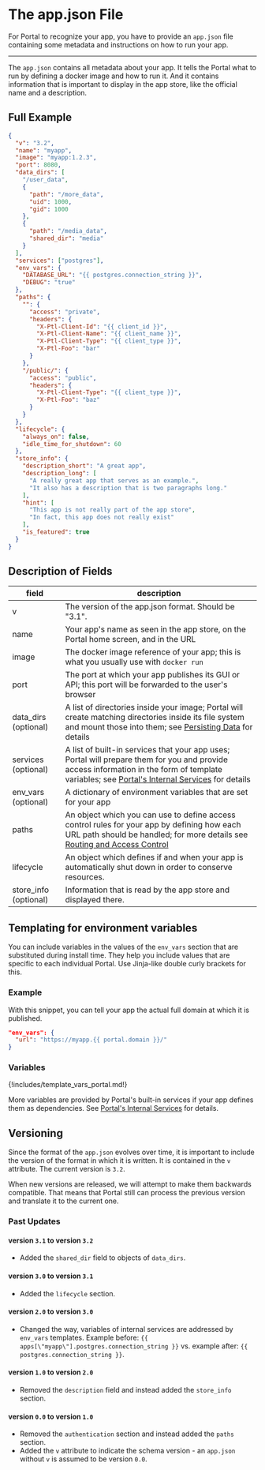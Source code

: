 # The app.json File

For Portal to recognize your app, you have to provide an `app.json` file containing some metadata and instructions on
how to run your app.

---

The `app.json` contains all metadata about your app.
It tells the Portal what to run by defining a docker image and how to run it.
And it contains information that is important to display in the app store,
like the official name and a description.

## Full Example

```json
{
  "v": "3.2",
  "name": "myapp",
  "image": "myapp:1.2.3",
  "port": 8080,
  "data_dirs": [
    "/user_data",
    {
      "path": "/more_data",
      "uid": 1000,
      "gid": 1000
    },
    {
      "path": "/media_data",
      "shared_dir": "media"
    }
  ],
  "services": ["postgres"],
  "env_vars": {
    "DATABASE_URL": "{{ postgres.connection_string }}",
    "DEBUG": "true"
  },
  "paths": {
    "": {
      "access": "private",
      "headers": {
        "X-Ptl-Client-Id": "{{ client_id }}",
        "X-Ptl-Client-Name": "{{ client_name }}",
        "X-Ptl-Client-Type": "{{ client_type }}",
        "X-Ptl-Foo": "bar"
      }
    },
    "/public/": {
      "access": "public",
      "headers": {
        "X-Ptl-Client-Type": "{{ client_type }}",
        "X-Ptl-Foo": "baz"
      }
    }
  },
  "lifecycle": {
    "always_on": false,
    "idle_time_for_shutdown": 60
  },
  "store_info": {
    "description_short": "A great app",
    "description_long": [
      "A really great app that serves as an example.",
      "It also has a description that is two paragraphs long."
    ],
    "hint": [
      "This app is not really part of the app store",
      "In fact, this app does not really exist"
    ],
    "is_featured": true
  }
}
```

## Description of Fields

| field                 | description                                                                                                                                                                                                           |
|-----------------------|-----------------------------------------------------------------------------------------------------------------------------------------------------------------------------------------------------------------------|
| v                     | The version of the app.json format. Should be "3.1".                                                                                                                                                                  |
| name                  | Your app's name as seen in the app store, on the Portal home screen, and in the URL                                                                                                                                   |
| image                 | The docker image reference of your app; this is what you usually use with `docker run`                                                                                                                                |
| port                  | The port at which your app publishes its GUI or API; this port will be forwarded to the user's browser                                                                                                                |
| data_dirs (optional)  | A list of directories inside your image; Portal will create matching directories inside its file system and mount those into them; see [Persisting Data](persisting.md) for details                                   |
| services (optional)   | A list of built-in services that your app uses; Portal will prepare them for you and provide access information in the form of template variables; see [Portal's Internal Services](internal_services.md) for details |
| env_vars (optional)   | A dictionary of environment variables that are set for your app                                                                                                                                                       |
| paths                 | An object which you can use to define access control rules for your app by defining how each URL path should be handled; for more details see [Routing and Access Control](routing_and_ac.md)                         |
| lifecycle             | An object which defines if and when your app is automatically shut down in order to conserve resources.                                                                                                               |
| store_info (optional) | Information that is read by the app store and displayed there.                                                                                                                                                        |

## Templating for environment variables

You can include variables in the values of the `env_vars` section that are substituted during install time.
They help you include values that are specific to each individual Portal.
Use Jinja-like double curly brackets for this.

### Example

With this snippet, you can tell your app the actual full domain at which it is published.

```json
"env_vars": {
  "url": "https://myapp.{{ portal.domain }}/"
}
```

### Variables

{!includes/template_vars_portal.md!}

More variables are provided by Portal's built-in services if your app defines them as dependencies.
See [Portal's Internal Services](internal_services.md) for details.

## Versioning

Since the format of the `app.json` evolves over time,
it is important to include the version of the format in which it is written.
It is contained in the `v` attribute.
The current version is `3.2`.

When new versions are released, we will attempt to make them backwards compatible.
That means that Portal still can process the previous version
and translate it to the current one.

### Past Updates

#### version `3.1` to version `3.2`

* Added the `shared_dir` field to objects of `data_dirs`.

#### version `3.0` to version `3.1`

* Added the `lifecycle` section.

#### version `2.0` to version `3.0`

* Changed the way, variables of internal services are addressed by `env_vars` templates. Example before: `{{ apps[\"myapp\"].postgres.connection_string }}` vs. example after: `{{ postgres.connection_string }}`.

#### version `1.0` to version `2.0`

* Removed the `description` field and instead added the `store_info` section.

#### version `0.0` to version `1.0`

* Removed the `authentication` section and instead added the `paths` section.
* Added the `v` attribute to indicate the schema version - an `app.json` without `v` is assumed to be version `0.0`.
